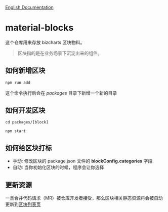 [English Documentation](./README_EN.md)

# material-blocks

这个仓库用来存放 bizcharts 区块物料。

> 区块指的是在业务场景下沉淀出来的组件。

## 如何新增区块

```bash
npm run add
```

这个命令执行后会在 *packages* 目录下新增一个新的目录

## 如何开发区块

```
cd packages/[block]

npm start
```

## 如何给区块打标

- 手动: 修改区块的 package.json 文件的 **blockConfig.categories** 字段.
- 自动: 当你初始化区块的时候，程序会让你选择

## 更新资源

一旦合并代码请求（MR）被仓库开发者接受，那么区块相关静态资源将会被自动更新到[区块列表页](bizcharts.net)